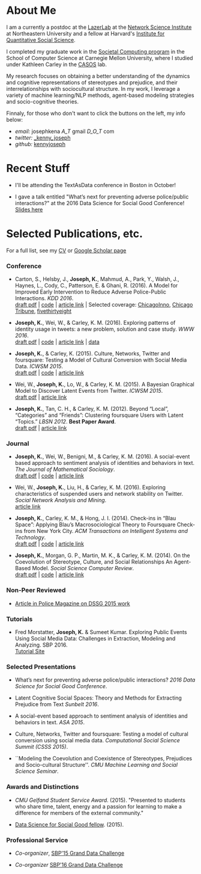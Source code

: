 # About Me
 
I am a currently a postdoc at the [LazerLab](http://www.lazerlab.net/) at the [Network Science Institute](http://www.networkscienceinstitute.org) at Northeastern University and a fellow at Harvard's [Institute for Quantitative Social Science](http://www.iq.harvard.edu/). 

I completed my graduate work in the [Societal Computing program](http://www.cmu.edu/scs/sc-phd/) in the School of Computer Science at Carnegie Mellon University, where I studied under Kathleen Carley in the [CASOS](http://casos.cs.cmu.edu) lab. 

My research focuses on obtaining a better understanding of the dynamics and cognitive representations of stereotypes and prejudice, and their interrelationships with sociocultural structure. In my work, I leverage a variety of machine learning/NLP methods, agent-based modeling strategies and socio-cognitive theories.

Finnaly, for those who don't want to click the buttons on the left, my info below:

- *email:* josephkena  _A_T_ gmail _D_O_T_ com
- *twitter:* [_kenny_joseph](https://www.twitter.com/_kenny_joseph)
- *github:* [kennyjoseph](https://www.github.com/kennyjoseph)

# Recent Stuff

- I'll be attending the TextAsData conference in Boston in October!

- I gave a talk entitled "What’s next for preventing adverse police/public interactions?" at the 2016 Data Science for Social Good Conference! [Slides here](papers/dssg_pres.pdf)

# Selected Publications, etc.

For a full list, see my [CV](papers/cv.pdf) or [Google Scholar page](https://scholar.google.com/citations?user=TNS6P14AAAAJ&hl=en)

### Conference

- Carton, S., Helsby, J., **Joseph, K.**, Mahmud, A., Park, Y., Walsh, J., Haynes, L., Cody, C., Patterson, E. & Ghani, R. (2016). A Model for Improved Early Intervention to Reduce Adverse Police-Public Interactions. *KDD 2016*.  
[draft pdf](https://dssg.uchicago.edu/wp-content/uploads/2016/04/identifying-police-officers-3.pdf) | 
[code](https://github.com/dssg/police-eis) |
[article link](http://www.kdd.org/kdd2016/papers/files/adf0832-cartonAemb.pdf) |
Selected coverage: [ChicagoInno](http://chicagoinno.streetwise.co/2015/09/01/can-data-science-help-stop-a-police-shooting-before-it-happens-uchicago-wants-to-find-out/), [Chicago Tribune](http://www.chicagotribune.com/news/ct-big-data-police-misconduct-met-20160816-story.html), [fivethirtyeight](http://fivethirtyeight.com/features/we-now-have-algorithms-to-predict-police-misconduct/)

- **Joseph, K.**, Wei, W., & Carley, K. M. (2016). Exploring patterns of identity usage in tweets: a new problem, solution and case study. *WWW 2016*.  
[draft pdf](papers/www_16.pdf) | 
[code](https://github.com/kennyjoseph/identity_extraction_pub) |
[article link](http://www2016.net/proceedings/proceedings/p401.pdf) |
[data](https://github.com/kennyjoseph/ferguson_data)

- **Joseph, K.**, & Carley, K. (2015). Culture, Networks, Twitter and foursquare: Testing a Model of Cultural Conversion with Social Media Data. *ICWSM 2015*.  
[draft pdf](http://www.cs.cmu.edu/~kjoseph/papers/kenny_icwsm_15.pdf) | 
[code](https://github.com/kennyjoseph/icwsm_lizardo) |
[article link](http://www.aaai.org/ocs/index.php/ICWSM/ICWSM15/paper/view/10507) 

- Wei, W., **Joseph, K.**, Lo, W., & Carley, K. M. (2015). A Bayesian Graphical Model to Discover Latent Events from Twitter. *ICWSM 2015*.    
[draft pdf](http://www.cs.cmu.edu/~kjoseph/papers/wei_icwsm_15.pdf) | 
[article link](http://www.aaai.org/ocs/index.php/ICWSM/ICWSM15/paper/view/10476) 

- **Joseph, K.**, Tan, C. H., & Carley, K. M. (2012). Beyond “Local”, “Categories” and “Friends”: Clustering foursquare Users with Latent “Topics.” *LBSN 2012*. **Best Paper Award**.  
[draft pdf](http://casos.cs.cmu.edu/publications/papers/2012BeyondLocal.pdf) |
[article link](http://dl.acm.org/citation.cfm?id=2370422)
### Journal 

- **Joseph, K.**, Wei, W., Benigni, M., & Carley, K. M. (2016). A social-event based approach to sentiment analysis of identities and behaviors in text. *The Journal of Mathematical Sociology*.  
[draft pdf](papers/jms.pdf) | 
[code](https://github.com/kennyjoseph/act_paper_public) |
[article link](http://www.tandfonline.com/doi/abs/10.1080/0022250X.2016.1159206)

- Wei, W., **Joseph, K.**, Liu, H., & Carley, K. M. (2016). Exploring characteristics of suspended users and network stability on Twitter. *Social Network Analysis and Mining*.  
[article link](http://link.springer.com/article/10.1007/s13278-016-0358-5)

- **Joseph, K.**, Carley, K. M., & Hong, J. I. (2014). Check-ins in “Blau Space”: Applying Blau’s Macrosociological Theory to Foursquare Check-ins from New York City. *ACM Transactions on Intelligent Systems and Technology*.   
[draft pdf](papers/tist.pdf) | 
[code](https://github.com/kennyjoseph/tist_article) |
[article link](http://dl.acm.org/citation.cfm?id=2566617)


- **Joseph, K.**, Morgan, G. P., Martin, M. K., & Carley, K. M. (2014). On the Coevolution of Stereotype, Culture, and Social Relationships An Agent-Based Model. *Social Science Computer Review*.   
[draft pdf](papers/sscr_proof.pdf) |
[code](https://github.com/kennyjoseph/sscr_14) |
[article link](http://ssc.sagepub.com/content/early/2013/12/12/0894439313511388.abstract)

### Non-Peer Reviewed

- [Article in Police Magazine on DSSG 2015 work](http://www.policechiefmagazine.org/magazine/index.cfm?fuseaction=display&article_id=4228&issue_id=82016)


### Tutorials

- Fred Morstatter, **Joseph, K.** & Sumeet Kumar. Exploring Public Events Using Social Media Data: Challenges in Extraction, Modeling and Analyzing. SBP 2016.  
[Tutorial Site](http://sbp-brims.org/2016/tutorial08/) 

### Selected Presentations

- What’s next for preventing adverse police/public interactions? *2016 Data Science for Social Good Conference*. 

- Latent Cognitive Social Spaces: Theory and Methods for Extracting Prejudice from Text *Sunbelt 2016*. 

- A social-event based approach to sentiment analysis of identities and behaviors in text. *ASA 2015*.

- Culture, Networks, Twitter and foursquare: Testing a model of cultural conversion using social media data. *Computational Social Science Summit (CSSS 2015)*. 

- ``Modeling the Coevolution and Coexistence of Stereotypes, Prejudices and Socio-cultural Structure''. *CMU Machine Learning and Social Science Seminar*.

### Awards and Distinctions

- *CMU Gelfand Student Service Award*. (2015). "Presented to students who share time, talent, energy and a passion for learning to make a difference for members of the external community."

- [Data Science for Social Good fellow](http://dssg.uchicago.edu/2000/03/09/org-police.html). (2015).

### Professional Service

- *Co-organizer*, [SBP'15 Grand Data Challenge](http://sbp-conference.org/sbp2015/challenge/) 

- *Co-organizer* [SBP'16 Grand Data Challenge](http://sbp-brims.org/2016/challenge/index.html)

